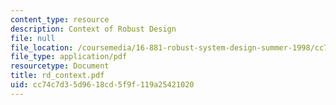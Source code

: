 ```yaml
---
content_type: resource
description: Context of Robust Design
file: null
file_location: /coursemedia/16-881-robust-system-design-summer-1998/cc74c7d35d9618cd5f9f119a25421020_rd_context.pdf
file_type: application/pdf
resourcetype: Document
title: rd_context.pdf
uid: cc74c7d3-5d96-18cd-5f9f-119a25421020
---
```

